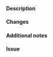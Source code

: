 #### Description
<!--- A brief description of your changes. --->

#### Changes
<!--- Summary of changes to guide the reviewer(s). --->

#### Additional notes
<!--- OPTIONAL: notes about new documentation added, testing to consider, impact on other areas of code or work if relevant. --->

#### Issue
<!--- Include a link to the associated Issue Number including the keyword Resolves e.g. Resolves #123 --->